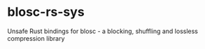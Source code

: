 # blosc-rs-sys
Unsafe Rust bindings for blosc - a blocking, shuffling and lossless compression library
